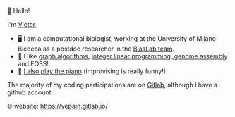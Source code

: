 👋 Hello!

I'm [Victor](https://vepain.gitlab.io/), 
* 🖥️ I am a computational biologist, working at the University of Milano-Bicocca as a postdoc researcher in the [BiasLab team](https://algolab.eu/).
* 🧬 I like [graph algorithms](https://hal.inria.fr/hal-03815190), [integer linear programming, genome assembly](https://almob.biomedcentral.com/articles/10.1186/s13015-023-00243-1) and FOSS! 
* 🎹 [I also play the piano](https://www.youtube.com/@professeurchep) (improvising is really funny!) 

The majority of my coding participations are on [Gitlab](https://gitlab.com/vepain), although I have a github account.

🌐 website: <https://vepain.gitlab.io/>
<!---
vepain/vepain is a ✨ special ✨ repository because its `README.md` (this file) appears on your GitHub profile.
You can click the Preview link to take a look at your changes.
--->
